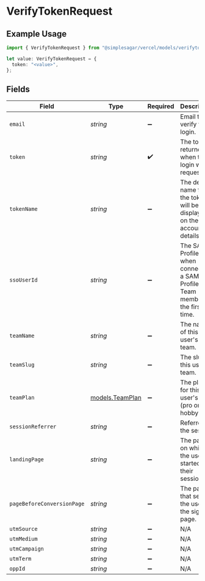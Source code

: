 # VerifyTokenRequest

## Example Usage

```typescript
import { VerifyTokenRequest } from "@simplesagar/vercel/models/verifytokenop.js";

let value: VerifyTokenRequest = {
  token: "<value>",
};
```

## Fields

| Field                                                                                    | Type                                                                                     | Required                                                                                 | Description                                                                              | Example                                                                                  |
| ---------------------------------------------------------------------------------------- | ---------------------------------------------------------------------------------------- | ---------------------------------------------------------------------------------------- | ---------------------------------------------------------------------------------------- | ---------------------------------------------------------------------------------------- |
| `email`                                                                                  | *string*                                                                                 | :heavy_minus_sign:                                                                       | Email to verify the login.                                                               |                                                                                          |
| `token`                                                                                  | *string*                                                                                 | :heavy_check_mark:                                                                       | The token returned when the login was requested.                                         |                                                                                          |
| `tokenName`                                                                              | *string*                                                                                 | :heavy_minus_sign:                                                                       | The desired name for the token. It will be displayed on the user account details.        | Your Client App Name                                                                     |
| `ssoUserId`                                                                              | *string*                                                                                 | :heavy_minus_sign:                                                                       | The SAML Profile ID, when connecting a SAML Profile to a Team member for the first time. |                                                                                          |
| `teamName`                                                                               | *string*                                                                                 | :heavy_minus_sign:                                                                       | The name of this user's team.                                                            |                                                                                          |
| `teamSlug`                                                                               | *string*                                                                                 | :heavy_minus_sign:                                                                       | The slug for this user's team.                                                           |                                                                                          |
| `teamPlan`                                                                               | [models.TeamPlan](../models/teamplan.md)                                                 | :heavy_minus_sign:                                                                       | The plan for this user's team (pro or hobby).                                            |                                                                                          |
| `sessionReferrer`                                                                        | *string*                                                                                 | :heavy_minus_sign:                                                                       | Referrer to the session.                                                                 |                                                                                          |
| `landingPage`                                                                            | *string*                                                                                 | :heavy_minus_sign:                                                                       | The page on which the user started their session.                                        |                                                                                          |
| `pageBeforeConversionPage`                                                               | *string*                                                                                 | :heavy_minus_sign:                                                                       | The page that sent the user to the signup page.                                          |                                                                                          |
| `utmSource`                                                                              | *string*                                                                                 | :heavy_minus_sign:                                                                       | N/A                                                                                      |                                                                                          |
| `utmMedium`                                                                              | *string*                                                                                 | :heavy_minus_sign:                                                                       | N/A                                                                                      |                                                                                          |
| `utmCampaign`                                                                            | *string*                                                                                 | :heavy_minus_sign:                                                                       | N/A                                                                                      |                                                                                          |
| `utmTerm`                                                                                | *string*                                                                                 | :heavy_minus_sign:                                                                       | N/A                                                                                      |                                                                                          |
| `oppId`                                                                                  | *string*                                                                                 | :heavy_minus_sign:                                                                       | N/A                                                                                      |                                                                                          |